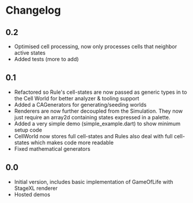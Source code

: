 # Changelog

## 0.2

- Optimised cell processing, now only processes cells that neighbor active states
- Added tests (more to add)

## 0.1

- Refactored so Rule's cell-states are now passed as generic types in to the Cell World for better analyzer & tooling support
- Added a CAGenerators for generating/seeding worlds
- Renderers are now further decoupled from the Simulation. They now just require an array2d containing states expressed in a palette.
- Added a very simple demo (simple_example.dart) to show minimum setup code
- CellWorld now stores full cell-states and Rules also deal with full cell-states which makes code more readable
- Fixed mathematical generators

## 0.0

- Initial version, includes basic implementation of GameOfLife with StageXL renderer
- Hosted demos
